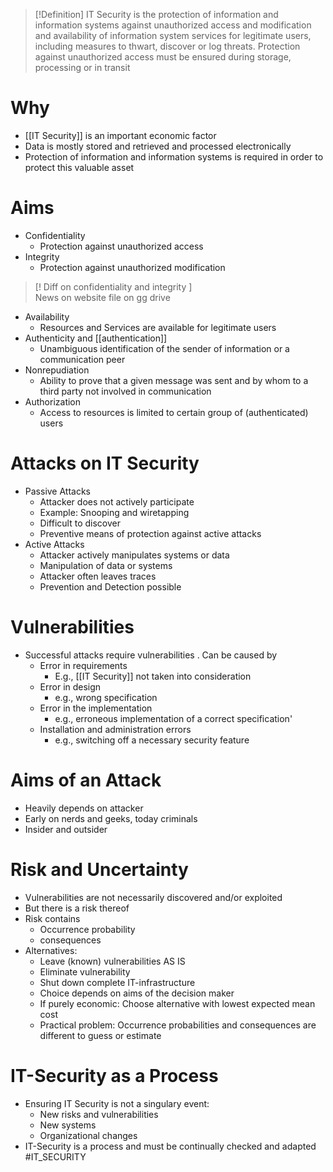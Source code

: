 > [!Definition]
> IT Security is the protection of information and information systems against unauthorized access and modification and availability of information system services for legitimate users, including measures to thwart, discover or log threats.
> Protection against unauthorized  access must be ensured during storage, processing or in transit
# Why
* [[IT Security]] is an important economic factor
* Data is mostly stored and retrieved and processed electronically
* Protection of information and information systems is required in order to protect this valuable asset
# Aims
* Confidentiality
	* Protection against unauthorized access
* Integrity
	* Protection against unauthorized modification 

> [! Diff on confidentiality and integrity ]\
> News on website
> file on gg drive


* Availability 
	* Resources and Services are available for legitimate users
* Authenticity and [[authentication]]
	* Unambiguous identification of the sender of information or a communication peer
* Nonrepudiation
	* Ability to prove that a given message was sent and by whom to a third party not involved in communication
* Authorization
	* Access to resources is limited to certain group of (authenticated) users
# Attacks on IT Security
* Passive Attacks
	* Attacker does not actively participate
	* Example: Snooping and wiretapping
	* Difficult to discover 
	* Preventive means of protection against active attacks
* Active Attacks
	* Attacker actively manipulates systems or data
	* Manipulation of data or systems
	* Attacker often leaves traces
	* Prevention and Detection possible
# Vulnerabilities
* Successful attacks require vulnerabilities . Can be caused by
	* Error in requirements
		* E.g., [[IT Security]]  not taken into consideration
	* Error in design
		* e.g., wrong specification
	* Error in the implementation
		* e.g., erroneous implementation of a correct specification'
	* Installation and administration errors
		* e.g., switching off a necessary security feature
# Aims of an Attack
* Heavily depends on attacker
* Early on nerds and geeks, today criminals
* Insider and outsider
# Risk and Uncertainty
* Vulnerabilities are not necessarily discovered and/or exploited
* But there is a risk thereof
* Risk contains
	* Occurrence probability
	* consequences
* Alternatives:
	* Leave (known) vulnerabilities AS IS
	* Eliminate vulnerability
	* Shut down complete IT-infrastructure
	* Choice depends on aims of the decision maker
	* If purely economic: Choose alternative with lowest expected mean cost
	* Practical problem: Occurrence probabilities and consequences are different to guess or estimate
# IT-Security as a Process
- Ensuring IT Security is not a singulary event:
	- New risks and vulnerabilities
	- New systems
	- Organizational changes
- IT-Security is a process and must be continually checked and adapted
#IT_SECURITY
